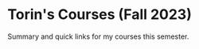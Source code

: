 # Torin's Courses (Fall 2023)
Summary and quick links for my courses this semester.






<!--stackedit_data:
eyJoaXN0b3J5IjpbMTY3MjI0MzQ2Miw5MjE3MDA0MjEsMzM4OD
gzMDgzLDYxNzA5MiwtMjIwNTI1MzU5LDE1MzQ4MDMwMDMsMjgz
NzA5ODM0LC0xNzUyMjkxMDk4LC0xMjIxNjU4MDUwLC0xNzEzND
U0MTc3LDE3Mjg4MjY1NDUsLTEzODI2MzczNDUsMTQxMjQ4OTQ2
NiwtNjU2ODIxMDQsLTY3NzY4MDkyMiwtMTcwNTMwNDIwNV19
-->